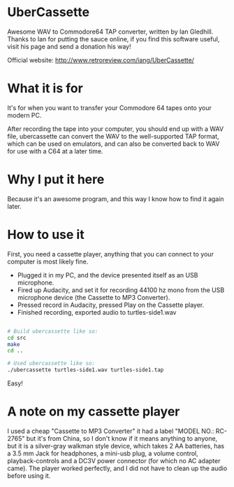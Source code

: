 # UberCassette
Awesome WAV to Commodore64 TAP converter, written by Ian Gledhill. Thanks to Ian for putting the sauce online, if you find this software useful, visit his page and send a donation his way!

Official website: http://www.retroreview.com/iang/UberCassette/

# What it is for
It's for when you want to transfer your Commodore 64 tapes onto your modern PC.

After recording the tape into your computer, you should end up with a WAV file,
ubercassette can convert the WAV to the well-supported TAP format, which can
be used on emulators, and can also be converted back to WAV for use with a C64
at a later time.

# Why I put it here
Because it's an awesome program, and this way I know how to find it again later.

# How to use it
First, you need a cassette player, anything that you can connect to your computer is most likely fine.

* Plugged it in my PC, and the device presented itself as an USB microphone.
* Fired up Audacity, and set it for recording 44100 hz mono from the USB microphone device (the Cassette to MP3 Converter).
* Pressed record in Audacity, pressed Play on the Cassette player.
* Finished recording, exported audio to turtles-side1.wav

```bash

# Build ubercassette like so:
cd src
make
cd ..

# Used ubercassette like so:
./ubercassette turtles-side1.wav turtles-side1.tap
```

Easy!

# A note on my cassette player
I used a cheap "Cassette to MP3 Converter" it had a label "MODEL NO.: RC-2765" but it's from China, so I don't know if it means anything to anyone, but it is a silver-gray walkman style device, which takes 2 AA batteries, has a 3.5 mm Jack for headphones, a mini-usb plug, a volume control, playback-controls and a DC3V power connector (for which no AC adapter came). The player worked perfectly, and I did not have to clean up the audio before using it.

